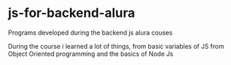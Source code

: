 # js-for-backend-alura
Programs developed during the backend js alura couses

During the course i learned a lot of things, from basic variables of JS from Object Oriented programming and the basics of Node Js
